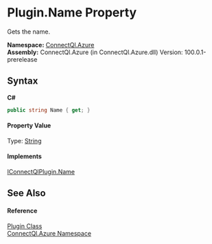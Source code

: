 # Plugin.Name Property 
 

Gets the name.

**Namespace:**&nbsp;<a href="N_ConnectQl_Azure">ConnectQl.Azure</a><br />**Assembly:**&nbsp;ConnectQl.Azure (in ConnectQl.Azure.dll) Version: 100.0.1-prerelease

## Syntax

**C#**<br />
``` C#
public string Name { get; }
```


#### Property Value
Type: <a href="http://msdn2.microsoft.com/en-us/library/s1wwdcbf" target="_blank">String</a>

#### Implements
<a href="P_ConnectQl_Interfaces_IConnectQlPlugin_Name">IConnectQlPlugin.Name</a><br />

## See Also


#### Reference
<a href="T_ConnectQl_Azure_Plugin">Plugin Class</a><br /><a href="N_ConnectQl_Azure">ConnectQl.Azure Namespace</a><br />